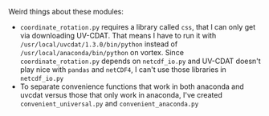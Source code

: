 Weird things about these modules:  

* `coordinate_rotation.py` requires a library called `css`, that I can only get via downloading UV-CDAT. That means I have to run it with `/usr/local/uvcdat/1.3.0/bin/python` instead of `/usr/local/anaconda/bin/python` on vortex. Since `coordinate_rotation.py` depends on `netcdf_io.py` and UV-CDAT doesn't play nice with `pandas` and `netCDF4`, I can't use those libraries in `netcdf_io.py`
* To separate convenience functions that work in both anaconda and uvcdat versus those that only work in anaconda, I've created `convenient_universal.py` and `convenient_anaconda.py`  
